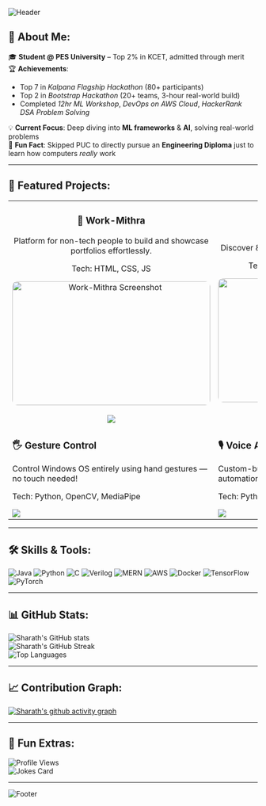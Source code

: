 <!-- Banner -->
![Header](https://capsule-render.vercel.app/api?type=waving&color=0:3a0ca3,100:ff006e&height=250&section=header&text=Sharath%20Gowda%20GR&fontSize=50&fontColor=ffffff&animation=fadeIn&fontAlignY=38&desc=AI%20Enthusiast%20%7C%20DevOps%20Specialist%20%7C%20Full%20Stack%20Developer&descAlignY=55&descAlign=50)

## 💫 About Me:
🎓 **Student @ PES University** – Top 2% in KCET, admitted through merit  
🏆 **Achievements**:
- Top 7 in *Kalpana Flagship Hackathon* (80+ participants)  
- Top 2 in *Bootstrap Hackathon* (20+ teams, 3-hour real-world build)  
- Completed *12hr ML Workshop*, *DevOps on AWS Cloud*, *HackerRank DSA Problem Solving*  

💡 **Current Focus**: Deep diving into **ML frameworks** & **AI**, solving real-world problems  
🎯 **Fun Fact**: Skipped PUC to directly pursue an **Engineering Diploma** just to learn how computers *really* work  

---

## 🚀 Featured Projects:
<table>
<tr>
<td width="50%" align="center">
  <h3>💼 Work-Mithra</h3>
  <p>Platform for non-tech people to build and showcase portfolios effortlessly.</p>
  <p>Tech: HTML, CSS, JS</p>
  <img src="https://drive.google.com/uc?export=view&id=17kV8kNe3zky4lZWUB0CkdNX9GxIrQCmm" 
       alt="Work-Mithra Screenshot" width="400" height="250" style="object-fit: cover; border-radius: 10px;"/>
  <br><br>
  <a href="#">
    <img src="https://img.shields.io/badge/Code-000?style=for-the-badge&logo=github&logoColor=white">
  </a>
</td>

<td width="50%" align="center">
  <h3>🌍 ExploreWorld</h3>
  <p>Discover & travel to tourist places all over the world.</p>
  <p>Tech: MERN Stack, Google Maps API</p>
  <img src="https://drive.google.com/uc?export=view&id=1Xv4yRA6IpP1ehI4s8Mx5YoV1yWrheWbg" 
       alt="ExploreWorld Screenshot" width="400" height="250" style="object-fit: cover; border-radius: 10px;"/>
  <br><br>
  <a href="https://github.com/DiganthGowdaGR/Tourist-Project.git">
    <img src="https://img.shields.io/badge/Code-000?style=for-the-badge&logo=github&logoColor=white">
  </a>
</td>




<tr>
<td width="50%">
<h3>🖐 Gesture Control</h3>
<p>Control Windows OS entirely using hand gestures — no touch needed!</p>
<p>Tech: Python, OpenCV, MediaPipe</p>
<a href="#"><img src="https://img.shields.io/badge/Code-000?style=for-the-badge&logo=github&logoColor=white"></a>
</td>
<td width="50%">
<h3>🎙 Voice Assistant</h3>
<p>Custom-built AI voice assistant for smart controls & automation.</p>
<p>Tech: Python, SpeechRecognition, Pyttsx3</p>
<a href="#"><img src="https://img.shields.io/badge/Code-000?style=for-the-badge&logo=github&logoColor=white"></a>
</td>
</tr>
</table>

---

## 🛠 Skills & Tools:
![Java](https://img.shields.io/badge/Java-ED8B00?style=for-the-badge&logo=java&logoColor=white)
![Python](https://img.shields.io/badge/Python-3776AB?style=for-the-badge&logo=python&logoColor=white)
![C](https://img.shields.io/badge/C-00599C?style=for-the-badge&logo=c&logoColor=white)
![Verilog](https://img.shields.io/badge/Verilog-FF6F00?style=for-the-badge&logoColor=white)
![MERN](https://img.shields.io/badge/MERN-3C873A?style=for-the-badge&logo=mongodb&logoColor=white)
![AWS](https://img.shields.io/badge/AWS-FF9900?style=for-the-badge&logo=amazon-aws&logoColor=white)
![Docker](https://img.shields.io/badge/Docker-2496ED?style=for-the-badge&logo=docker&logoColor=white)
![TensorFlow](https://img.shields.io/badge/TensorFlow-FF6F00?style=for-the-badge&logo=tensorflow&logoColor=white)
![PyTorch](https://img.shields.io/badge/PyTorch-EE4C2C?style=for-the-badge&logo=pytorch&logoColor=white)

---

## 📊 GitHub Stats:
![Sharath's GitHub stats](https://github-readme-stats.vercel.app/api?username=DiganthGowdaGR&show_icons=true&theme=radical&count_private=true)  
![Sharath's GitHub Streak](https://streak-stats.demolab.com/?user=DiganthGowdaGR&theme=radical&hide_border=false)  
![Top Languages](https://github-readme-stats.vercel.app/api/top-langs/?username=DiganthGowdaGR&layout=compact&theme=radical)

---

## 📈 Contribution Graph:
[![Sharath's github activity graph](https://github-readme-activity-graph.vercel.app/graph?username=DiganthGowdaGR&theme=react-dark)](https://github.com/ashutosh00710/github-readme-activity-graph)

---

## 🖤 Fun Extras:
![Profile Views](https://komarev.com/ghpvc/?username=DiganthGowdaGR&label=Profile%20Views&color=ff69b4&style=flat)  
![Jokes Card](https://readme-jokes.vercel.app/api?theme=radical)

---

<!-- Footer -->
![Footer](https://capsule-render.vercel.app/api?type=waving&color=0:ff006e,100:3a0ca3&height=120&section=footer)
